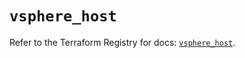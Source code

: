 # `vsphere_host`

Refer to the Terraform Registry for docs: [`vsphere_host`](https://registry.terraform.io/providers/hashicorp/vsphere/2.8.2/docs/resources/host).
